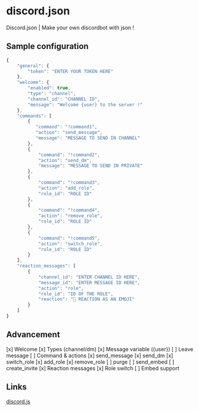 # discord.json
Discord.json | Make your own discordbot with json !
## Sample configuration
```javascript
{
    "general": {
        "token": "ENTER YOUR TOKEN HERE"
    },
    "welcome": {
        "enabled": true,
        "type": "channel",
        "channel_id": "CHANNEL ID",
        "message": "Welcome {user} to the server !"
    },
    "commands": [
        {
           "command": "!command1",
           "action": "send_message",
           "message": "MESSAGE TO SEND IN CHANNEL"
        },
        {
            "command": "!command2",
            "action": "send_dm",
            "message": "MESSAGE TO SEND IN PRIVATE"
        },
        {
            "command": "!command3",
            "action": "add_role",
            "role_id": "ROLE ID"
        },
        {
            "command": "!command4",
            "action": "remove_role",
            "role_id": "ROLE ID"
        },
        {
            "command": "!command5",
            "action": "switch_role",
            "role_id": "ROLE ID"
        }
    ],
    "reaction_messages": [
        {
            "channel_id": "ENTER CHANNEL ID HERE",
            "message_id": "ENTER MESSAGE ID HERE",
            "action": "role",
            "role_id": "ID OF THE ROLE",
            "reaction": "🌠 REACTION AS AN EMOJI"
        }
    ]
}
```

## Advancement
[x] Welcome
    [x] Types (channel/dm)
    [x] Message variable ({user})
[ ] Leave message
[ ] Command & actions
    [x] send_message
    [x] send_dm
    [x] switch_role
    [x] add_role
    [x] remove_role
    [ ] purge
    [ ] send_embed
    [ ] create_invite
[x] Reaction messages
    [x] Role switch
[ ] Embed support
## Links
[discord.js](https://github.com/discordjs/discord.js/)